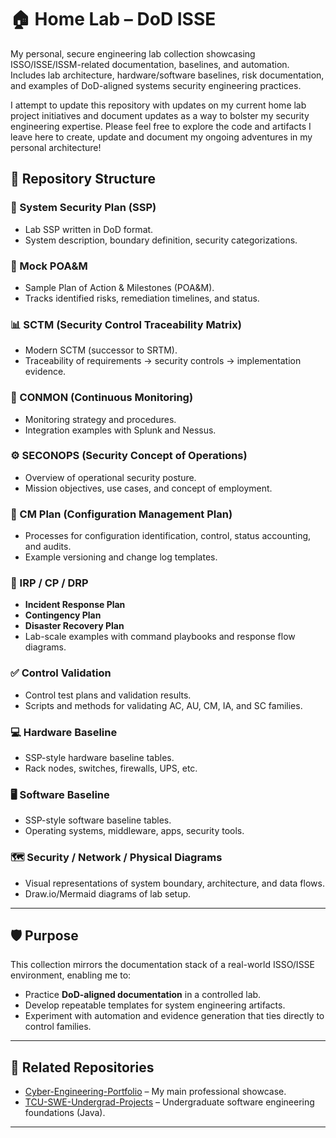 # 🏠 Home Lab – DoD ISSE 
My personal, secure engineering lab collection showcasing ISSO/ISSE/ISSM-related documentation, baselines, and automation. Includes lab architecture, hardware/software baselines, risk documentation, and examples of DoD-aligned systems security engineering practices.

I attempt to update this repository with updates on my current home lab project initiatives and document updates as a way to bolster my security engineering expertise. Please feel free to explore the code and artifacts I leave here to create, update and document my ongoing adventures in my personal architecture!

## 📂 Repository Structure  

### 📘 System Security Plan (SSP)  
- Lab SSP written in DoD format.  
- System description, boundary definition, security categorizations.  

### 📑 Mock POA&M  
- Sample Plan of Action & Milestones (POA&M).  
- Tracks identified risks, remediation timelines, and status.  

### 📊 SCTM (Security Control Traceability Matrix)  
- Modern SCTM (successor to SRTM).  
- Traceability of requirements → security controls → implementation evidence.  

### 🔄 CONMON (Continuous Monitoring)  
- Monitoring strategy and procedures.  
- Integration examples with Splunk and Nessus.  

### ⚙️ SECONOPS (Security Concept of Operations)  
- Overview of operational security posture.  
- Mission objectives, use cases, and concept of employment.  

### 🔧 CM Plan (Configuration Management Plan)  
- Processes for configuration identification, control, status accounting, and audits.  
- Example versioning and change log templates.  

### 🚨 IRP / CP / DRP  
- **Incident Response Plan**  
- **Contingency Plan**  
- **Disaster Recovery Plan**  
- Lab-scale examples with command playbooks and response flow diagrams.  

### ✅ Control Validation  
- Control test plans and validation results.  
- Scripts and methods for validating AC, AU, CM, IA, and SC families.  

### 💻 Hardware Baseline  
- SSP-style hardware baseline tables.  
- Rack nodes, switches, firewalls, UPS, etc.  

### 🖥️ Software Baseline  
- SSP-style software baseline tables.  
- Operating systems, middleware, apps, security tools.  

### 🗺️ Security / Network / Physical Diagrams  
- Visual representations of system boundary, architecture, and data flows.  
- Draw.io/Mermaid diagrams of lab setup.  

---

## 🛡️ Purpose  
This collection mirrors the documentation stack of a real-world ISSO/ISSE environment, enabling me to:  
- Practice **DoD-aligned documentation** in a controlled lab.  
- Develop repeatable templates for system engineering artifacts.  
- Experiment with automation and evidence generation that ties directly to control families.  

---

## 🔗 Related Repositories  
- [Cyber-Engineering-Portfolio](https://github.com/ReeceNiemuth/Cyber-Engineering-Portfolio) – My main professional showcase.  
- [TCU-SWE-Undergrad-Projects](https://github.com/ReeceNiemuth/TCU-SWE-Undergrad-Projects) – Undergraduate software engineering foundations (Java).  

---
